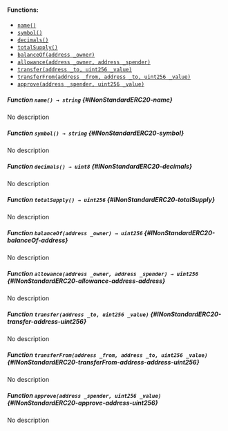 

#### Functions:
- [`name()`](#INonStandardERC20-name)
- [`symbol()`](#INonStandardERC20-symbol)
- [`decimals()`](#INonStandardERC20-decimals)
- [`totalSupply()`](#INonStandardERC20-totalSupply)
- [`balanceOf(address _owner)`](#INonStandardERC20-balanceOf-address)
- [`allowance(address _owner, address _spender)`](#INonStandardERC20-allowance-address-address)
- [`transfer(address _to, uint256 _value)`](#INonStandardERC20-transfer-address-uint256)
- [`transferFrom(address _from, address _to, uint256 _value)`](#INonStandardERC20-transferFrom-address-address-uint256)
- [`approve(address _spender, uint256 _value)`](#INonStandardERC20-approve-address-uint256)


##### Function `name() → string` {#INonStandardERC20-name}
No description
##### Function `symbol() → string` {#INonStandardERC20-symbol}
No description
##### Function `decimals() → uint8` {#INonStandardERC20-decimals}
No description
##### Function `totalSupply() → uint256` {#INonStandardERC20-totalSupply}
No description
##### Function `balanceOf(address _owner) → uint256` {#INonStandardERC20-balanceOf-address}
No description
##### Function `allowance(address _owner, address _spender) → uint256` {#INonStandardERC20-allowance-address-address}
No description
##### Function `transfer(address _to, uint256 _value)` {#INonStandardERC20-transfer-address-uint256}
No description
##### Function `transferFrom(address _from, address _to, uint256 _value)` {#INonStandardERC20-transferFrom-address-address-uint256}
No description
##### Function `approve(address _spender, uint256 _value)` {#INonStandardERC20-approve-address-uint256}
No description


